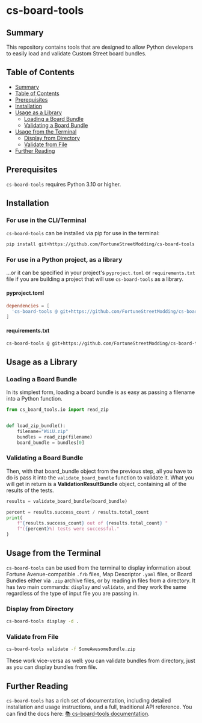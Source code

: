 # cs-board-tools

## Summary
This repository contains tools that are designed to allow Python developers to easily load and validate Custom Street board bundles.

## Table of Contents
* [Summary](#summary)
* [Table of Contents](#table-of-contents)
* [Prerequisites](#prerequisites)
* [Installation](#installation)
* [Usage as a Library](#usage-as-a-library)
  * [Loading a Board Bundle](#loading-a-board-bundle)
  * [Validating a Board Bundle](#validating-a-board-bundle)
* [Usage from the Terminal](#usage-from-the-terminal)
  * [Display from Directory](#display-from-directory)
  * [Validate from File](#validate-from-file)
* [Further Reading](#further-reading)

## Prerequisites
`cs-board-tools` requires Python 3.10 or higher.

## Installation
### For use in the CLI/Terminal
`cs-board-tools` can be installed via pip for use in the terminal:
```bash
pip install git+https://github.com/FortuneStreetModding/cs-board-tools
```

### For use in a Python project, as a library
...or it can be specified in your project's `pyproject.toml` or `requirements.txt` file if you are building a project that will use `cs-board-tools` as a library.

#### pyproject.toml
```toml
dependencies = [
  'cs-board-tools @ git+https://github.com/FortuneStreetModding/cs-board-tools.git'
]
```
#### requirements.txt
```bash
cs-board-tools @ git+https://github.com/FortuneStreetModding/cs-board-tools@main
```

## Usage as a Library
### Loading a Board Bundle
In its simplest form, loading a board bundle is as easy as passing a filename into a Python function.
```py
from cs_board_tools.io import read_zip


def load_zip_bundle():
    filename="WiiU.zip"
    bundles = read_zip(filename)
    board_bundle = bundles[0]
```
### Validating a Board Bundle
Then, with that board_bundle object from the previous step, all you have to do is pass it into the `validate_board_bundle` function to validate it. What you will get in return is a **ValidationResultBundle** object, containing all of the results of the tests.

```py
results = validate_board_bundle(board_bundle)

percent = results.success_count / results.total_count
print(
    f"{results.success_count} out of {results.total_count} "
    f"({percent}%) tests were successful."
)
```

## Usage from the Terminal
`cs-board-tools` can be used from the terminal to display information about Fortune Avenue-compatible `.frb` files, Map Descriptor `.yaml` files, or Board Bundles either via `.zip` archive files, or by reading in files from a directory. It has two main commands: `display` and `validate`, and they work the same regardless of the type of input file you are passing in.

### Display from Directory
```bash
cs-board-tools display -d .
```

### Validate from File
```bash
cs-board-tools validate -f SomeAwesomeBundle.zip
```

These work vice-versa as well: you can validate bundles from directory, just as you can display bundles from file.

## Further Reading
`cs-board-tools` has a rich set of documentation, including detailed installation and usage instructions, and a full, traditional API reference. You can find the docs here: [📚 cs-board-tools documentation](https://fortunestreetmodding.github.io/cs-board-tools/home.html).
